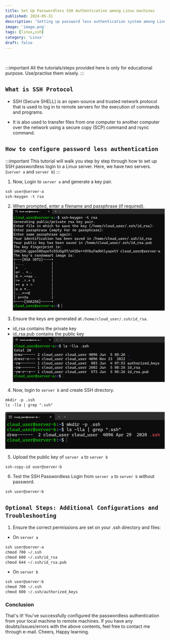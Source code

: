 ```yaml
---
title: Set Up Passwordless SSH Authentication among Linux machines
published: 2024-05-31
description: 'Setting up password less authentication system among Linux machines'
image: 'image.png'
tags: [linux,ssh]
category: 'Linux'
draft: false 
---
```

<br>

:::important
All the tutorials/steps provided here is only for educational purpose. Use/practise them wisely.
:::

## `What is SSH Protocol`

- SSH (Secure SHELL) is an open-source and trusted network protocol that is used to log in to remote servers for the execution of commands and programs.

- It is also used to transfer files from one computer to another computer over the network using a secure copy (SCP) command and rsync command.


## `How to configure password less authentication`
:::important
This tutorial will walk you step by step through how to set up SSH passwordless login to a Linux server. Here, we have two servers. (`server a` and `server b`)
:::

1. Now, Login to `server a` and generate a key pair.
```shell
ssh user@server-a
ssh-keygen -t rsa
```

2. When prompted, enter a filename and passphrase (if required).
![alt text](image-1.png)

3. Ensure the keys are generated at `/home/cloud_user/.ssh/id_rsa`.
- id_rsa contains the private key
- id_rsa.pub contains the public key
![alt text](image-2.png)
<!-- <img src="https://www.strongdm.com/hubfs/ssh-passwordless-tutorial.jpeg" width="400" height="500"/>
<img src="https://www.strongdm.com/hubfs/ssh-passwordless-tutorial.jpeg" width="100%" height="auto"/>
<img src="https://placehold.co/600x400"/> -->
<!-- <img src="https://www.strongdm.com/hubfs/ssh-passwordless-tutorial.jpeg"/> -->

4. Now, login to `server b` and create SSH directory.
```shell
mkdir -p .ssh
ls -lla | grep ".ssh"
```
![alt text](image-3.png)

5. Upload the public key of `server a` to `server b`
```shell
ssh-copy-id user@server-b
```

6. Test the SSH Passwordless Login from `server a` to `server b` without password.
```shell
ssh user@server-b
```
## `Optional Steps: Additional Configurations and Troubleshooting`

1. Ensure the correct permissions are set on your .ssh directory and files:
- On `server a`
```shell
ssh user@server-a
chmod 700 ~/.ssh
chmod 600 ~/.ssh/id_rsa
chmod 644 ~/.ssh/id_rsa.pub
```

- On `server b`
```shell
ssh user@server-b
chmod 700 ~/.ssh
chmod 600 ~/.ssh/authorized_keys
```

### Conclusion
That's it! You've successfully configured the passwordless authentication from your local machine to remote machines. If you have any doubts/issues/errors with the above contents, feel free to contact me through e-mail. Cheers, Happy learning.